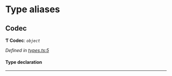 

# Type aliases

<a id="codec"></a>

##  Codec

**Ƭ Codec**: *`object`*

*Defined in [types.ts:5](https://github.com/polkadot-js/common/blob/663b8ca/packages/trie-codec/src/types.ts#L5)*

#### Type declaration

___

